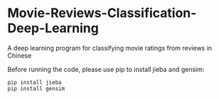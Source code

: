 # Movie-Reviews-Classification-Deep-Learning
A deep learning program for classifying movie ratings from reviews in Chinese

Before running the code, please use pip to install jieba and gensim: 
```
pip install jieba
pip install gensim
```